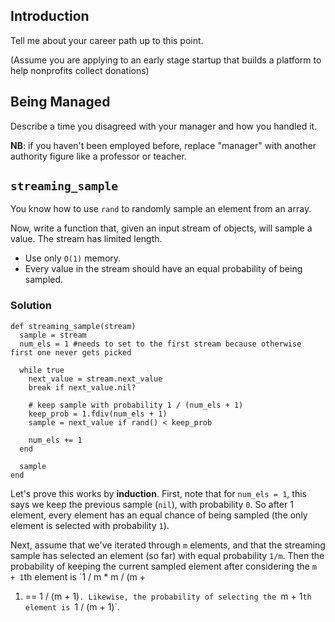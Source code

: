 ## Introduction

Tell me about your career path up to this point.

(Assume you are applying to an early stage startup that builds a platform to help nonprofits collect donations)

## Being Managed

Describe a time you disagreed with your manager and how you handled it.

**NB**: if you haven't been employed before, replace "manager" with another authority figure like a professor or teacher.

## `streaming_sample`

You know how to use `rand` to randomly sample an element from an
array.

Now, write a function that, given an input stream of objects, will
sample a value. The stream has limited length.

* Use only `O(1)` memory.
* Every value in the stream should have an equal probability of being
  sampled.

### Solution

```
def streaming_sample(stream)
  sample = stream
  num_els = 1 #needs to set to the first stream because otherwise first one never gets picked

  while true
    next_value = stream.next_value
    break if next_value.nil?

    # keep sample with probability 1 / (num_els + 1)
    keep_prob = 1.fdiv(num_els + 1)
    sample = next_value if rand() < keep_prob

    num_els += 1
  end

  sample
end
```

Let's prove this works by **induction**. First, note that for `num_els
= 1`, this says we keep the previous sample (`nil`), with probability
`0`. So after 1 element, every element has an equal chance of being
sampled (the only element is selected with probability `1`).

Next, assume that we've iterated through `m` elements, and that the
streaming sample has selected an element (so far) with equal
probability `1/m`. Then the probability of keeping the current sampled
element after considering the `m + 1`th element is `1 / m * m / (m +
1) == 1 / (m + 1)`. Likewise, the probability of selecting the `m +
1`th element is `1 / (m + 1)`.
